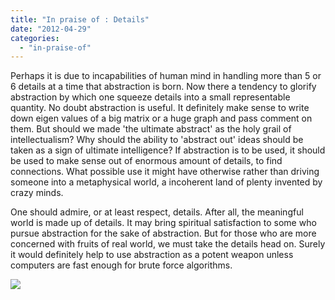 ```yaml
---
title: "In praise of : Details"
date: "2012-04-29"
categories: 
  - "in-praise-of"
---
```


Perhaps it is due to incapabilities of human mind in handling more than 5 or 6 details at a time that abstraction is born. Now there a tendency to glorify abstraction by which one squeeze details into a small representable quantity. No doubt abstraction is useful. It definitely make sense to write down eigen values of a big matrix or a huge graph and pass comment on them. But should we made 'the ultimate abstract' as the holy grail of intellectualism? Why should the ability to 'abstract out' ideas should be taken as a sign of ultimate intelligence? If abstraction is to be used, it should be used to make sense out of enormous amount of details, to find connections. What possible use it might have otherwise rather than driving someone into a metaphysical world, a incoherent land of plenty invented by crazy minds.  
  
One should admire, or at least respect, details. After all, the meaningful world is made up of details. It may bring spiritual satisfaction to some who pursue abstraction for the sake of abstraction. But for those who are more concerned with fruits of real world, we must take the details head on. Surely it would definitely help to use abstraction as a potent weapon unless computers are fast enough for brute force algorithms.

![](https://blogger.googleusercontent.com/tracker/3794193585985230867-954636849002146468?l=dilawarsays.blogspot.com)
